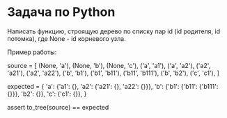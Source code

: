 # Задача по Python

Написать функцию, строящую дерево по списку пар id (id родителя, id потомка),
где None - id корневого узла.

Пример работы:

source = [
(None, 'a'),
(None, 'b'),
(None, 'c'),
('a', 'a1'),
('a', 'a2'),
('a2', 'a21'),
('a2', 'a22'),
('b', 'b1'),
('b1', 'b11'),
('b11', 'b111'),
('b', 'b2'),
('c', 'c1'),
]

expected = {
'a': {'a1': {}, 'a2': {'a21': {}, 'a22': {}}},
'b': {'b1': {'b11': {'b111': {}}}, 'b2': {}},
'c': {'c1': {}},
}

assert to_tree(source) == expected